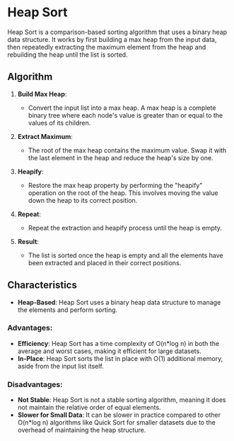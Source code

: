 # Heap Sort

Heap Sort is a comparison-based sorting algorithm that uses a binary heap data structure. It works by first building a max heap from the input data, then repeatedly extracting the maximum element from the heap and rebuilding the heap until the list is sorted.

## Algorithm

1. **Build Max Heap**:
   - Convert the input list into a max heap. A max heap is a complete binary tree where each node's value is greater than or equal to the values of its children.

2. **Extract Maximum**:
   - The root of the max heap contains the maximum value. Swap it with the last element in the heap and reduce the heap's size by one.

3. **Heapify**:
   - Restore the max heap property by performing the "heapify" operation on the root of the heap. This involves moving the value down the heap to its correct position.

4. **Repeat**:
   - Repeat the extraction and heapify process until the heap is empty.

5. **Result**:
   - The list is sorted once the heap is empty and all the elements have been extracted and placed in their correct positions.

## Characteristics

- **Heap-Based**: Heap Sort uses a binary heap data structure to manage the elements and perform sorting.

### Advantages:
- **Efficiency**: Heap Sort has a time complexity of O(n*log n) in both the average and worst cases, making it efficient for large datasets.
- **In-Place**: Heap Sort sorts the list in place with O(1) additional memory, aside from the input list itself.

### Disadvantages:
- **Not Stable**: Heap Sort is not a stable sorting algorithm, meaning it does not maintain the relative order of equal elements.
- **Slower for Small Data**: It can be slower in practice compared to other O(n*log n) algorithms like Quick Sort for smaller datasets due to the overhead of maintaining the heap structure.
